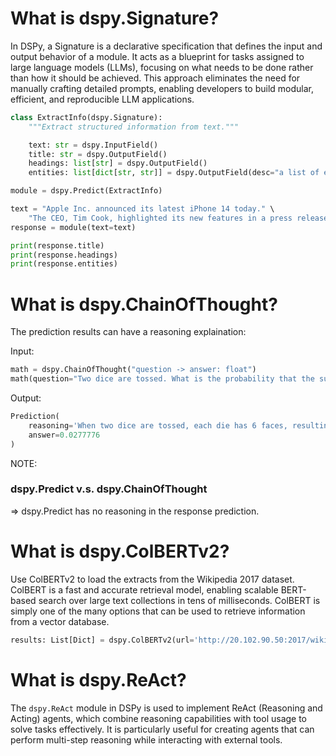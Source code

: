 # What is dspy.Signature?

In DSPy, a Signature is a declarative specification that defines the input and output behavior of a module. It acts as a blueprint for tasks assigned to large language models (LLMs), focusing on what needs to be done rather than how it should be achieved. This approach eliminates the need for manually crafting detailed prompts, enabling developers to build modular, efficient, and reproducible LLM applications.

```python
class ExtractInfo(dspy.Signature):
    """Extract structured information from text."""

    text: str = dspy.InputField()
    title: str = dspy.OutputField()
    headings: list[str] = dspy.OutputField()
    entities: list[dict[str, str]] = dspy.OutputField(desc="a list of entities and their metadata")

module = dspy.Predict(ExtractInfo)

text = "Apple Inc. announced its latest iPhone 14 today." \
    "The CEO, Tim Cook, highlighted its new features in a press release."
response = module(text=text)

print(response.title)
print(response.headings)
print(response.entities)
```

# What is dspy.ChainOfThought? 

The prediction results can have a reasoning explaination: 

Input: 

```python
math = dspy.ChainOfThought("question -> answer: float")
math(question="Two dice are tossed. What is the probability that the sum equals two?")
```

Output: 
```python
Prediction(
    reasoning='When two dice are tossed, each die has 6 faces, resulting in a total of 6 x 6 = 36 possible outcomes. The sum of the numbers on the two dice equals two only when both dice show a 1. This is just one specific outcome: (1, 1). Therefore, there is only 1 favorable outcome. The probability of the sum being two is the number of favorable outcomes divided by the total number of possible outcomes, which is 1/36.',
    answer=0.0277776
)
```

NOTE: 
###  dspy.Predict v.s. dspy.ChainOfThought

=> dspy.Predict has no reasoning in the response prediction. 

# What is dspy.ColBERTv2?

Use ColBERTv2 to load the extracts from the Wikipedia 2017 dataset. ColBERT is a fast and accurate retrieval model, enabling scalable BERT-based search over large text collections in tens of milliseconds. ColBERT is simply one of the many options that can be used to retrieve information from a vector database. 


```python
results: List[Dict] = dspy.ColBERTv2(url='http://20.102.90.50:2017/wiki17_abstracts')(query, k=3)
```

# What is dspy.ReAct?

The `dspy.ReAct` module in DSPy is used to implement ReAct (Reasoning and Acting) agents, which combine reasoning capabilities with tool usage to solve tasks effectively. It is particularly useful for creating agents that can perform multi-step reasoning while interacting with external tools.